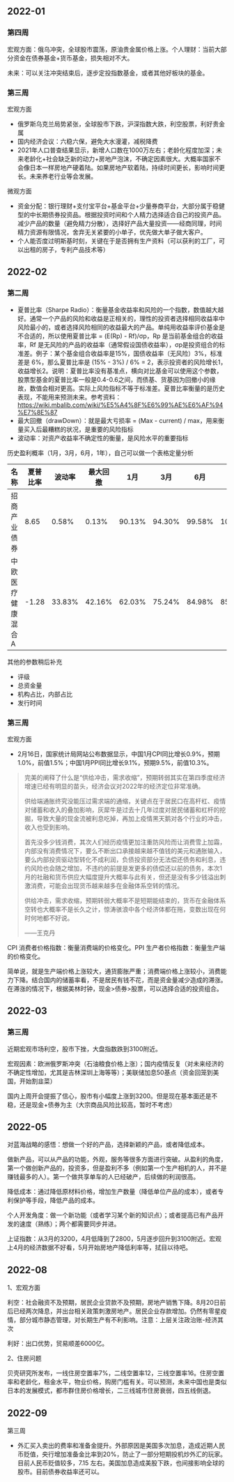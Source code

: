 ## 2022-01

### 第四周

宏观方面：俄乌冲突，全球股市震荡，原油贵金属价格上涨。个人理财：当前大部分资金在债券基金+货币基金，损失相对不大。

未来：可以关注冲突结束后，逐步定投指数基金，或者其他好板块的基金。

### 第三周

宏观方面

- 俄罗斯乌克兰局势紧张，全球股市下跌，沪深指数大跌，利空股票，利好贵金属
- 国内经济会议：六稳六保，避免大水漫灌，减税降费
- 2021年人口普查结果显示，新增人口数在1000万左右；老龄化程度加深；未来老龄化+社会缺乏新的动力+房地产泡沫，不确定因素很大。大概率国家不会像日本一样房地产硬着陆。如果房地产软着陆，持续时间更长，影响时间更长。未来养老行业等会发展。

微观方面

- 资金分配：银行理财+支付宝平台+基金平台+少量券商平台，大部分属于稳健型的中长期债券投资品。根据投资时间和个人精力选择适合自己的投资产品。减少产品的数量（避免精力分散），选择好产品大量投资——经商同理，时间精力资源有限情况，舍弃无关紧要的小单子，优先做大单子做大客户。
- 个人能否度过明斯基时刻，关键在于是否拥有生产资料（可以获利的工厂，可以出租的房子，专利产品技术等）



## 2022-02

### 第二周

- 夏普比率（Sharpe Radio）：衡量基金收益率和风险的一个指数，数值越大越好。通常一个产品的风险和收益是正相关的，理性的投资者选择相同收益率中风险最小的，或者选择风险相同的收益最大的产品。单纯用收益率评价基金是不合适的，所以使用夏普比率 = (E(Rp) - Rf)/σp，Rp 是当前基金组合的收益率，Rf 是无风险的产品的收益率（通常假设国债收益率），σp是投资组合的标准差。例子：某个基金组合收益率是15%，国债收益率（无风险）3%，标准差是 6%，那么夏普比率是 (15% - 3%) / 6% = 2，表示投资者的风险增长1，收益增长2。说明：夏普比率没有基准点，横向对比基金可以使用这个参数，股票型基金的夏普比率一般是0.4-0.6之间，而债基、货基因为回撤小的缘故，数值会相对更高。实际上风险指标不等于标准差。夏普比率衡量的是历史表现，不能用来预测未来。参考资料：https://wiki.mbalib.com/wiki/%E5%A4%8F%E6%99%AE%E6%AF%94%E7%8E%87
- 最大回撤（drawDown）：就是最大亏损率 = (Max - current) / max，用来衡量买入后最糟糕的状况，是重要的风险指标
- 波动率：对资产收益率不确定性的衡量，是风险水平的重要指标

历史盈利概率（1月，3月，6月，1年），自己可以做一个表格定量分析

| 名称              | 夏普比率 | 波动率 | 最大回撤 | 1月    | 3月    | 6月    | 1年    |
| ----------------- | -------- | ------ | -------- | ------ | ------ | ------ | ------ |
| 招商产业债券      | 8.65     | 0.58%  | 0.13%    | 90.13% | 94.30% | 99.58% | 100%   |
| 中欧医疗健康混合A | -1.28    | 33.83% | 42.16%   | 62.03% | 75.24% | 84.98% | 85.81% |

其他的参数稍后补充

- 评级
- 总资金量
- 机构占比，内部占比
- 发行时间

### 第三周

宏观方面

- 2月16日，国家统计局网站公布数据显示，中国1月CPI同比增长0.9%，预期1.0%，前值1.5%；中国1月PPI同比增长9.1%，预期9.5%，前值10.3%。

> 完美的阐释了什么是“供给冲击，需求收缩”，预期转弱其实在第四季度经济增速已经有明显的苗头，经济会议对2022年的经济定位非常准确。
>
> 供给端通胀终究没能压过需求端的通缩，关键点在于居民口在高杆杠、疫情对储蓄和收入的叠加影响，灰犀牛是过去十几年过度对居民储蓄和杠杆的挖掘，导致大量的现金流被利息吃掉，再加上疫情黑天鹅对各个行业的冲击，收入也受到影响。
>
> 首先没多少钱消费，其次人们经历疫情更加注重防风险而让消费雪上加霜，内部没有消费情况下，要么不断出口承接越来越不值钱的美元和通胀输入，要么内部投资驱动型转化不成利润，负债投资部分无法偿还债务和利息，违约风险也会随之增加，不违约的前提是发更多的债偿还以前的债务，本次1月的社融和货币供应大幅度提升大概率与此有关，但还是没有多少钱溢出刺激消费，可能会出现货币越来越多在金融体系空转的情况。
>
> 供给冲击，需求收缩，预期转弱大概率不是短期能结束的，货币在金融体系空转也大概率不是长久之计，惊涛骇浪中各个经济体都在拖，变数出现在何时何地都不好说。
>
> ——王克丹

CPI 消费者价格指数：衡量消费端的价格变化。PPI 生产者价格指数：衡量生产端的价格变化。

简单说，就是生产端价格上涨较大，通货膨胀严重；消费端价格上涨较小，消费能力下降。结合国内的储蓄率看，不是居民有钱不花，而是资金量减少造成的滞涨。在滞涨的情况下，根据美林时钟，现金>债券>股票，可以选择合适的投资组合。

## 2022-03

### 第三周

近期宏观市场利空，股市下挫，大盘指数跌到3100附近。

宏观因素：欧洲俄罗斯冲突（石油粮食价格上涨）；国内疫情反复（对未来经济的不确定性增加，尤其是吉林深圳上海等等）；美联储加息50基点（资金回笼到美国，开始割韭菜）

国内上周开会提振了信心，股市有小幅度上涨到3200。但是现在基本面还是不稳，还是现金+债券为主（大宗商品风险比较高，暂时不考虑）

## 2022-05

对蓝海战略的感悟：想做一个好的产品，选择新颖的产品，或者降低成本。

做新产品，可以从产品的功能，外观，服务等很多方面进行突破。从盈利的角度，第一个做创新产品的，投资多，但是盈利不多（例如第一个生产相机的人，并不是赚钱最多的人）。第一个做共享单车的人已经破产，后续做的利润很高。

降低成本：通过降低原材料价格，增加生产数量（降低单位产品的成本），或者专利保护等手段，降低产品的成本。

个人开发角度：做一个新功能（或者学习某个新的知识点）；或者提高已有产品开发的速度（熟练）；两个都需要同步并进。

上证指数：从3月的3200，4月低降到了2800，5月逐步回升到3100附近。宏观上4月的经济数据不好看，5月开始房地产降低利率等，拭目以待吧。


## 2022-08

1、宏观方面

利空：社会融资不及预期，居民企业贷款不及预期，房地产销售下降。8月20日前后已经两次降息，并出台相关政策刺激房地产。居民企业存款增加。仍然有零星疫情，部分城市静态管理，对长期生产有不利影响。注意：上层关注政治账-经济其次

利好：出口优势，贸易顺差6000亿。

2、住房问题

贝壳研究所发布，一线住房空置率7%，二线空置率12，三线空置率16。住房空置率和老龄化，租金水平，物业价格，购房门槛有关。可以预测，未来中国也是类似日本的发展模式，都市群住房价格增长，二三线城市住房衰弱，四五线倒退。

## 2022-09

第三周

- 外汇买入卖出的费率和准备金提升。外部原因是美国多次加息，造成近期人民币贬值，央行增加准备金比率到20%，防止了一部分短期投机炒外汇的玩家。目前人民币贬值较多，7.15 左右。美国加息造成美股下跌，也间接影响全球的股市。目前债券收益率还可以。

